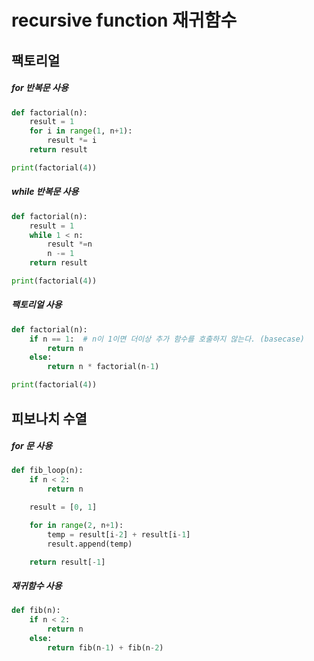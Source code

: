 # recursive function 재귀함수

## 팩토리얼



##### for 반복문 사용

```python
def factorial(n):
    result = 1
    for i in range(1, n+1):
        result *= i
    return result

print(factorial(4))
```



##### while 반복문 사용

```python
def factorial(n):
    result = 1
    while 1 < n:
        result *=n
        n -= 1
    return result

print(factorial(4))
```



##### 팩토리얼 사용

```python
def factorial(n):
    if n == 1:  # n이 1이면 더이상 추가 함수를 호출하지 않는다. (basecase)
        return n 
    else:
        return n * factorial(n-1)

print(factorial(4))
```



## 피보나치 수열



##### for 문 사용

```python
def fib_loop(n):
    if n < 2:
        return n

    result = [0, 1]

    for in range(2, n+1):
        temp = result[i-2] + result[i-1]
        result.append(temp)

    return result[-1]    
```



##### 재귀함수 사용

```python
def fib(n):
    if n < 2:
        return n
    else:
        return fib(n-1) + fib(n-2)
```



